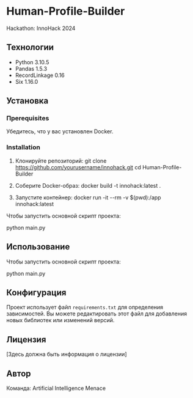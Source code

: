 # Human-Profile-Builder
Hackathon: InnoHack 2024
## Технологии
- Python 3.10.5
- Pandas 1.5.3
- RecordLinkage 0.16
- Six 1.16.0

## Установка

### Прerequisites

Убедитесь, что у вас установлен Docker.

### Installation

1. Клонируйте репозиторий:
git clone https://github.com/yourusername/innohack.git cd Human-Profile-Builder

2. Соберите Docker-образ:
docker build -t innohack:latest .

3. Запустите контейнер:
docker run -it --rm -v $(pwd):/app innohack:latest

Чтобы запустить основной скрипт проекта:

python main.py

## Использование

Чтобы запустить основной скрипт проекта:

python main.py


## Конфигурация

Проект использует файл `requirements.txt` для определения зависимостей. Вы можете редактировать этот файл для добавления новых библиотек или изменений версий.

## Лицензия

[Здесь должна быть информация о лицензии]

## Автор

Команда: Artificial Intelligence Menace

